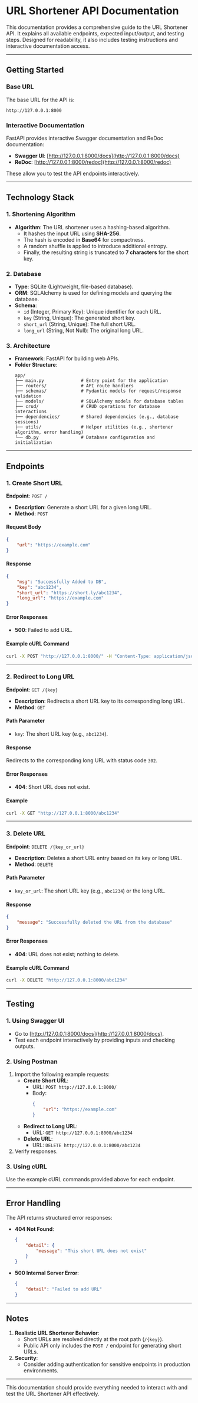 # URL Shortener API Documentation

This documentation provides a comprehensive guide to the URL Shortener API. It explains all available endpoints, expected input/output, and testing steps. Designed for readability, it also includes testing instructions and interactive documentation access.

---

## **Getting Started**

### **Base URL**
The base URL for the API is:
```
http://127.0.0.1:8000
```

### **Interactive Documentation**
FastAPI provides interactive Swagger documentation and ReDoc documentation:

- **Swagger UI**: [http://127.0.0.1:8000/docs](http://127.0.0.1:8000/docs)
- **ReDoc**: [http://127.0.0.1:8000/redoc](http://127.0.0.1:8000/redoc)

These allow you to test the API endpoints interactively.

---

## **Technology Stack**

### **1. Shortening Algorithm**
- **Algorithm**: The URL shortener uses a hashing-based algorithm.
  - It hashes the input URL using **SHA-256**.
  - The hash is encoded in **Base64** for compactness.
  - A random shuffle is applied to introduce additional entropy.
  - Finally, the resulting string is truncated to **7 characters** for the short key.
  
### **2. Database**
- **Type**: SQLite (Lightweight, file-based database).
- **ORM**: SQLAlchemy is used for defining models and querying the database.
- **Schema**:
  - `id` (Integer, Primary Key): Unique identifier for each URL.
  - `key` (String, Unique): The generated short key.
  - `short_url` (String, Unique): The full short URL.
  - `long_url` (String, Not Null): The original long URL.

### **3. Architecture**
- **Framework**: FastAPI for building web APIs.
- **Folder Structure**:
  ```plaintext
  app/
  ├── main.py              # Entry point for the application
  ├── routers/             # API route handlers
  ├── schemas/             # Pydantic models for request/response validation
  ├── models/              # SQLAlchemy models for database tables
  ├── crud/                # CRUD operations for database interactions
  ├── dependencies/        # Shared dependencies (e.g., database sessions)
  ├── utils/               # Helper utilities (e.g., shortener algorithm, error handling)
  └── db.py                # Database configuration and initialization
  ```

---

## **Endpoints**

### **1. Create Short URL**
**Endpoint**: `POST /`

- **Description**: Generate a short URL for a given long URL.
- **Method**: `POST`

#### **Request Body**
```json
{
    "url": "https://example.com"
}
```

#### **Response**
```json
{
    "msg": "Successfully Added to DB",
    "key": "abc1234",
    "short_url": "https://short.ly/abc1234",
    "long_url": "https://example.com"
}
```

#### **Error Responses**
- **500**: Failed to add URL.

#### **Example cURL Command**
```bash
curl -X POST "http://127.0.0.1:8000/" -H "Content-Type: application/json" -d '{"url":"https://example.com"}'
```

---

### **2. Redirect to Long URL**
**Endpoint**: `GET /{key}`

- **Description**: Redirects a short URL key to its corresponding long URL.
- **Method**: `GET`

#### **Path Parameter**
- `key`: The short URL key (e.g., `abc1234`).

#### **Response**
Redirects to the corresponding long URL with status code `302`.

#### **Error Responses**
- **404**: Short URL does not exist.

#### **Example**
```bash
curl -X GET "http://127.0.0.1:8000/abc1234"
```

---

### **3. Delete URL**
**Endpoint**: `DELETE /{key_or_url}`

- **Description**: Deletes a short URL entry based on its key or long URL.
- **Method**: `DELETE`

#### **Path Parameter**
- `key_or_url`: The short URL key (e.g., `abc1234`) or the long URL.

#### **Response**
```json
{
    "message": "Successfully deleted the URL from the database"
}
```

#### **Error Responses**
- **404**: URL does not exist; nothing to delete.

#### **Example cURL Command**
```bash
curl -X DELETE "http://127.0.0.1:8000/abc1234"
```

---

## **Testing**

### **1. Using Swagger UI**
- Go to [http://127.0.0.1:8000/docs](http://127.0.0.1:8000/docs).
- Test each endpoint interactively by providing inputs and checking outputs.

### **2. Using Postman**
1. Import the following example requests:
   - **Create Short URL**:
     - URL: `POST http://127.0.0.1:8000/`
     - Body:
       ```json
       {
           "url": "https://example.com"
       }
       ```
   - **Redirect to Long URL**:
     - URL: `GET http://127.0.0.1:8000/abc1234`
   - **Delete URL**:
     - URL: `DELETE http://127.0.0.1:8000/abc1234`
2. Verify responses.

### **3. Using cURL**
Use the example cURL commands provided above for each endpoint.

---

## **Error Handling**
The API returns structured error responses:

- **404 Not Found**:
  ```json
  {
      "detail": {
          "message": "This short URL does not exist"
      }
  }
  ```
- **500 Internal Server Error**:
  ```json
  {
      "detail": "Failed to add URL"
  }
  ```

---

## **Notes**

1. **Realistic URL Shortener Behavior**:
   - Short URLs are resolved directly at the root path (`/{key}`).
   - Public API only includes the `POST /` endpoint for generating short URLs.
2. **Security**:
   - Consider adding authentication for sensitive endpoints in production environments.

---

This documentation should provide everything needed to interact with and test the URL Shortener API effectively.

